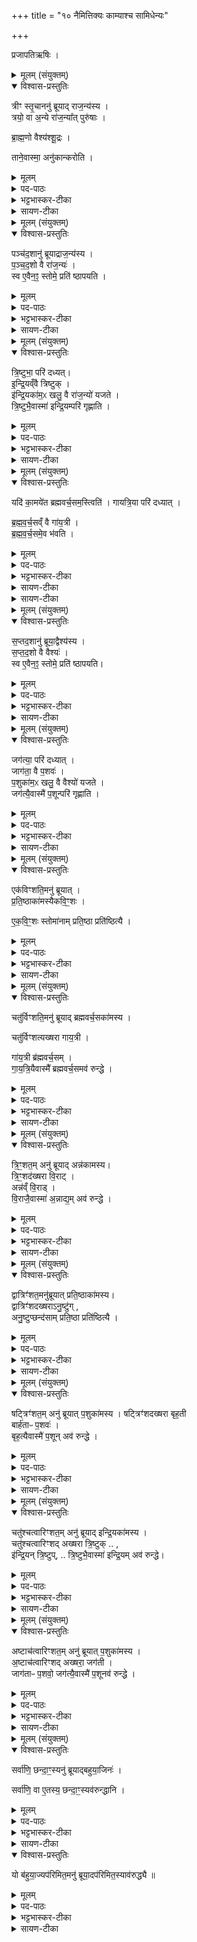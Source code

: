 +++
title = "१० नैमित्तिक्यः काम्याश्च सामिधेन्यः"

+++

प्रजापतिऋषिः ।


<details><summary>मूलम् (संयुक्तम्)</summary>

त्रीꣳ स्तृ॒चाननु॑ ब्रूयाद्राज॒न्य॑स्य॒ त्रयो॒ वा अ॒न्ये रा॑ज॒न्या᳚त्पुरु॑षा ब्राह्म॒णो वैश्य॑श्शू॒द्रस्ताने॒वास्मा॒ अनु॑कान्करोति
</details>

<details open><summary>विश्वास-प्रस्तुतिः</summary>

त्रीꣳ स्तृ॒चाननु॑ ब्रूयाद् राज॒न्य॑स्य ।  
त्रयो॒ वा अ॒न्ये रा॑ज॒न्या᳚त् पुरु॑षाः ।  

ब्रा॒ह्म॒णो वैश्य॑श्शू॒द्रः ।

ताने॒वास्मा॒ अनु॑कान्करोति ।  
</details>

<details><summary>मूलम्</summary>

त्रीꣳ स्तृ॒चाननु॑ ब्रूयाद् राज॒न्य॑स्य ।  

त्रयो॒ वा अ॒न्ये  रा॑ज॒न्या᳚त्  पुरु॑षाः।  

ब्रा॒ह्म॒णो वैश्य॑श्शू॒द्रः ।

ताने॒वास्मा॒ अनु॑कान्करोति ।  
</details>


<details><summary>पद-पाठः</summary>

त्रीन् । तृ॒चान् । अन्विति॑ । ब्रू॒या॒त्॒ । रा॒ज॒न्य॑स्य ।  

त्रयः॑ । वै । अ॒न्ये । रा॒ज॒न्या᳚त् । पुरु॑षाः ।   

ब्रा॒ह्म॒णः । वैश्यः॑ । शू॒द्रः ।   

तान् । ए॒व । अ॒स्मै॒ । अनु॑का॒नित्यनु॑-का॒न्॒ । क॒रो॒ति॒ ।
</details>

<details><summary>भट्टभास्कर-टीका</summary>

1पुनरपि सामिधेनीरेवाधिकृत्योच्यते - **त्रींस्तृचानिति ॥** 
नवेत्यवचनादावृत्तौ एव नवर्चः । आद्यास्तिस्रः तिसृभिरुक्ता इत्येके । त्रित्वान्वयात् ब्राह्मणादीन् अस्यानुकान् कमितॄन् करोति । 'अनुकाभिक' इति निपात्यते ॥
</details>

<details><summary>सायण-टीका</summary>

तत्र राजन्यं निमित्तीकृत्य विधत्ते-   **त्री ꣳ स्तृचानिति।**  
प्र वो वाजा इत्येका त्रिरावृत्तत्वात् ( त्ता)।   
अग्न आयाहीत्येकस्तृचः। त्वं वरुण इत्येका परिधानीया त्रिरावृत्ता। एवं त्रयस्तृचाः।  
तेन तृचानां त्रित्वेन राजन्यव्यतिरिक्तान्ब्राह्मणादींस्त्रीन्वर्णान्राजन्यस्यानुकूलान्करोति।
</details>

<details><summary>मूलम् (संयुक्तम्)</summary>

पञ्च॑द॒शानु॑ ब्रूयाद्राज॒न्य॑स्य पञ्चद॒शो वै रा॑ज॒न्य॑स्स्व ए॒वैन॒ꣵ॒ स्तोमे॒ प्रति॑ ष्ठापयति
</details>

<details open><summary>विश्वास-प्रस्तुतिः</summary>

पञ्च॑द॒शानु॑ ब्रूयाद्राज॒न्य॑स्य ।  
प॒ञ्च॒द॒शो वै रा॑ज॒न्यः॑ ।  
स्व ए॒वैन॒ꣵ॒ स्तोमे॒ प्रति॑ ष्ठापयति ।  
</details>

<details><summary>मूलम्</summary>

पञ्च॑द॒शानु॑ ब्रूयाद्राज॒न्य॑स्य ।  
प॒ञ्च॒द॒शो वै रा॑ज॒न्यः॑ ।  
स्व ए॒वैन॒ꣵ॒ स्तोमे॒ प्रति॑ ष्ठापयति ।  
</details>

<details><summary>पद-पाठः</summary>

पञ्च॑द॒शेति॒ पञ्च॑-द॒श॒ । अन्विति॑ । ब्रू॒या॒त्॒ । रा॒ज॒न्य॑स्य ।  
प॒ञ्च॒द॒श इति॑ पञ्च-द॒शः । वै । रा॒ज॒न्यः॑ ।  
स्वे । ए॒व । ए॒न॒म्॒ । स्तोमे᳚ । प्रतीति॑ । स्था॒प॒य॒ति॒ ।
</details>

<details><summary>भट्टभास्कर-टीका</summary>

2पञ्चदशो वा इति ॥ प्रजापतेरुरोबाहुप्रभवत्वाद्द्वयोः । पूर्वेण सहास्य विकल्पः ॥
</details>

<details><summary>सायण-टीका</summary>

पक्षान्तरं विधत्ते-  **पञ्चादशानु ब्रूयादिति।** प्रजापतेरुरसो बाहुभ्यां च पञ्चदशस्तोमस्य राजन्यस्य चोत्पन्नत्वादसौ स्तोमो राजन्यस्य स्वकीयः । यद्यपि पञ्चदश सामिधेनीरन्वाहेति वर्णत्रयसाधारणवचनेनैवायं पक्षः प्राप्तस्तथाऽपि त्रीꣳ स्तृचानित्यनेन विशेषवचननेन नित्यबाधप्राप्तौ विकल्पार्थं पञ्चदशेति प्रतिप्रसवो विधीयते। 
</details>

<details><summary>मूलम् (संयुक्तम्)</summary>

त्रि॒ष्टुभा॒ परि॑ दध्यादिन्द्रि॒यव्ँवै त्रि॒ष्टुगि॑न्द्रि॒यका॑म॒ᳵ खलु॒ वै रा॑ज॒न्यो॑ यजते त्रि॒ष्टुभै॒वास्मा॑ इन्द्रि॒यम्परि॑ गृह्णाति 
</details>

<details open><summary>विश्वास-प्रस्तुतिः</summary>

त्रि॒ष्टुभा॒ परि॑ दध्यत्।  
इ॒न्द्रि॒यव्ँवै त्रिष्टुक् ।  
इ॑न्द्रि॒यका॑म॒ᳵ खलु॒ वै रा॑ज॒न्यो॑ यजते ।  
त्रि॒ष्टुभै॒वास्मा॑ इन्द्रि॒यम्परि॑ गृह्णाति ।  

</details>

<details><summary>मूलम्</summary>

त्रि॒ष्टुभा॒ परि॑ दध्यत्।  
इ॒न्द्रि॒यव्ँवै त्रिष्टुक् ।  
इ॑न्द्रि॒यका॑म॒ᳵ खलु॒ वै रा॑ज॒न्यो॑ यजते ।  
त्रि॒ष्टुभै॒वास्मा॑ इन्द्रि॒यम्परि॑ गृह्णाति ।  

</details>

<details><summary>पद-पाठः</summary>


त्रि॒ष्टुभा᳚ । परीति॑ । द॒ध्या॒त्॒ ।  
इ॒न्द्रि॒यम् । वै । त्रि॒ष्टुक् ।  
इ॒न्द्रि॒यका॑म॒ इती᳚न्द्रि॒य-का॒मः॒ । खलु॑ । वै । रा॒ज॒न्यः॑ । य॒ज॒ते॒ ।  
त्रि॒ष्टुभा᳚ । ए॒व । अ॒स्मै॒ । इ॒न्द्रि॒यम् । परीति॑ । गृ॒ह्णा॒ति॒ ।   

</details>


<details><summary>भट्टभास्कर-टीका</summary>

3त्रिष्टुभेति ॥ 'र्त्वं वरुण उत' इति ।  
**इन्द्रिर्यं वा इति ।** तद्धेतुत्त्वात्ताच्छब्द्यम् ॥
</details>

<details><summary>सायण-टीका</summary>

त्वं वरुण इत्येतां परिधानीयां विधत्ते—  **त्रिष्टुभा परीति।**   
त्रिष्टुभ इन्द्रेण सहोत्पन्नत्वात्तत्संबन्धीन्द्रियरूपत्वम्। राजन्यस्य युयुत्सत्वादिन्द्रियसामर्थ्यकामः।  

राजन्यस्य नित्यां परिधानीयां विधाय काम्यां विधत्ते—  
**यदि कामयेतेति।**
</details>

<details><summary>मूलम् (संयुक्तम्)</summary>

यदि॑ का॒मये॑त [57]  ब्र॒ह्म॒व॒र्च॒सम॒स्त्विति॑  गायत्रि॒या परि॑ दध्याद्ब्रह्मवर्च॒सव्ँवै गा॑य॒त्री ब्र॑ह्मवर्च॒समे॒व भ॑वति
</details>

<details open><summary>विश्वास-प्रस्तुतिः</summary>


यदि॑ का॒मये॑त ब्रह्मवर्च॒सम॒स्त्विति॑ ।
गायत्रि॒या परि॑ दध्यात् ।  

ब्र॒ह्म॒व॒र्च॒सव्ँ वै  गा॑य॒त्री ।  
ब्र॒ह्म॒व॒र्च॒समे॒व भ॑वति ।  
</details>

<details><summary>मूलम्</summary>

यदि॑ का॒मये॑त ब्रह्मवर्च॒सम॒स्त्विति॑ ।
गायत्रि॒या परि॑ दध्यात् ।  

ब्र॒ह्म॒व॒र्च॒सव्ँवै  गा॑य॒त्री ।  
ब्र॒ह्म॒व॒र्च॒समे॒व भ॑वति ।  
</details>


<details><summary>पद-पाठः</summary>

यदि॑ । का॒मये॑त । ब्र॒ह्म॒व॒र्च॒समिति॑ ब्रह्म-व॒र्च॒सम् । अ॒स्तु॒ । इति॑ ।   
गा॒य॒त्रि॒या । परीति॑ । द॒ध्या॒त्॒ ।

ब्र॒ह्म॒व॒र्च॒समिति॑ ब्रह्म-व॒र्च॒सम् । वै । गा॒य॒त्री ।  
ब्र॒ह्म॒व॒र्च॒समिति॑ ब्रह्म-व॒र्च॒सम् । ए॒व । भ॒व॒ति॒ ।
</details>

<details><summary>भट्टभास्कर-टीका</summary>

4गायत्रियेति ॥ 'आजुहोत' इत्येतया । 'पृथुपाजाः' 'तंसबाधः' इत्येते धाय्यास्थाने निधेये ॥
</details>

<details><summary>सायण-टीका</summary>

राजन्यस्य नित्यां परिधानीयां विधाय काम्यां विधत्ते—  **यदि कामयेतेति।**
</details>

<details><summary>सायण-टीका</summary>

आजुहोत दुवस्यतेत्येषा गायत्री। तत्सवितुरित्यस्या गायत्र्या उपदेशेन ब्रह्मवर्चसनिष्पत्तेस्तस्य गायत्रीरूपत्वम्।  
</details>

<details><summary>मूलम् (संयुक्तम्)</summary>

स॒प्तद॒शानु॑ ब्रूया॒द्वैश्य॑स्य सप्तद॒शो वै वैश्य॒स्स्व ए॒वैन॒ꣵ॒ स्तोमे॒ प्रति॑ ष्ठापयति
</details>

<details open><summary>विश्वास-प्रस्तुतिः</summary>


स॒प्तद॒शानु॑ ब्रूया॒द्वैश्य॑स्य ।  
स॒प्त॒द॒शो वै वैश्यः॑ ।  
स्व ए॒वैन॒ꣵ॒ स्तोमे॒ प्रति॑ ष्ठापयति।
</details>

<details><summary>मूलम्</summary>
 
स॒प्तद॒शानु॑ ब्रूया॒द्वैश्य॑स्य ।  
स॒प्त॒द॒शो वै वैश्यः॑ । 
स्व ए॒वैन॒ꣵ॒ स्तोमे॒ प्रति॑ ष्ठापयति।
</details>


<details><summary>पद-पाठः</summary>

स॒प्तद॒शेति॑ स॒प्त-द॒श॒ । अन्विति॑ । ब्रू॒या॒त्॒ । वैश्य॑स्य ।
स॒प्त॒द॒श इति॑ सप्त-द॒शः । वै । वैश्यः॑ ।  
स्वे । ए॒व । ए॒न॒म्॒ । स्तोमे᳚ । प्रतीति॑ । स्था॒प॒य॒ति॒ ।
</details>

<details><summary>भट्टभास्कर-टीका</summary>

5सप्तदशेति ॥ द्वयोरपि मध्यदेशप्रभवत्वात् प्रजापतेः ।
</details>

<details><summary>सायण-टीका</summary>

वैश्यं निमित्तीकृत्य विधत्ते—  **सप्तदशानु ब्रूयादिति।**  
“समिध्यमानो अध्वरे” “समिद्धो अग्नआहुत” इत्यनयोर्मध्ये “पृथुपाजा मर्त्यः” “तꣳ सबाधो यतस्रुचः” इत्येतयोर्धाय्ययोः प्रक्षेपेण सप्तदशसंख्यानिष्पत्तिः। प्रजापतेर्मध्यदेशात्सप्तदशस्तोमवैश्ययोरुत्पन्नत्वात्सप्तदशस्तोमस्तदीयः। 
</details>

<details><summary>मूलम् (संयुक्तम्)</summary>

जग॑त्या॒ परि॑ दध्या॒ज्जाग॑ता॒ वै प॒शवᳶ॑ प॒शुका॑म॒ᳵ खलु॒ वै वैश्यो॑ यजते॒ जग॑त्यै॒वास्मै॑ प॒शून्परि॑ गृह्णाति
</details>

<details open><summary>विश्वास-प्रस्तुतिः</summary>

जग॑त्या॒ परि॑ दध्यात् ।   
जाग॑ता॒ वै प॒शवः॑  ।  
प॒शुका॑म॒ᳵ खलु॒ वै वैश्यो॑ यजते ।  
जग॑त्यै॒वास्मै॑ प॒शून्परि॑ गृह्णाति ।  
</details>

<details><summary>मूलम्</summary>

जग॑त्या॒ परि॑ दध्यात् ।   
जाग॑ता॒ वै प॒शवः॑  ।  
प॒शुका॑म॒ᳵ खलु॒ वै वैश्यो॑ यजते ।  
जग॑त्यै॒वास्मै॑ प॒शून्परि॑ गृह्णाति ।  
</details>

<details><summary>पद-पाठः</summary>

जग॑त्या । परीति॑ । द॒ध्या॒त्॒ ।  
जाग॑ताः । वै । प॒शवः॑ ।  
प॒शुका॑म॒ इति॑ प॒शु-का॒मः॒ । खलु॑ । वै । वैश्यः॑ । य॒ज॒ते॒ ।   
जग॑त्या । ए॒व । अ॒स्मै॒ । प॒शून् । परीति॑ । गृ॒ह्णा॒ति॒ ।  
</details>

<details><summary>भट्टभास्कर-टीका</summary>

जगत्येति । 'जनस्य गोपाः' इत्येतया, जगतीशब्द उत्सादिः ॥
</details>

<details><summary>सायण-टीका</summary>

वैश्यस्य समिध्यमानो अमृतस्य राजसीत्येतां परिधानीयां विधत्ते-  **जगत्या परीति।** 
जगत्यनुष्ठानलब्धत्वात्पशूनां जागतत्वम्। वैश्यस्य क्षीरदध्यादिविक्रयाय पशुकामत्वं प्रसिद्धम्। 
</details>

<details><summary>मूलम् (संयुक्तम्)</summary>

एक॑विꣳशति॒मनु॑ ब्रूयात्प्रति॒ष्ठाका॑मस्यैकवि॒ꣳ॒शस्स्तोमा॑नाम्प्रति॒ष्ठा प्रति॑ष्ठित्यै [58]  
</details>

<details open><summary>विश्वास-प्रस्तुतिः</summary>

एक॑विꣳशति॒मनु॑ ब्रूयात् ।  
प्र॒ति॒ष्ठाका॑मस्यैकवि॒ꣳ॒शः ।   

ए॒क॒वि॒ꣳ॒शः स्तोमा॑नाम् प्रति॒ष्ठा प्रति॑ष्ठित्यै । 
</details>

<details><summary>मूलम्</summary>

एक॑विꣳशति॒मनु॑ ब्रूयात् ।  
प्र॒ति॒ष्ठाका॑मस्य ।

ए॒क॒वि॒ꣳ॒शः स्तोमा॑नाम्प्रति॒ष्ठा प्रति॑ष्ठित्यै ।     
</details>

<details><summary>पद-पाठः</summary>

एक॑विꣳशति॒मित्येक॑-वि॒ꣳ॒श॒ति॒म् । अन्विति॑ । ब्रू॒या॒त्॒ ।  
प्र॒ति॒ष्ठाका॑म॒स्येति॑ प्रति॒ष्ठा-का॒म॒स्य॒ ।

ए॒क॒वि॒ꣳ॒श इत्ये॑क-वि॒ꣳ॒शः । स्तोमा॑नाम् । प्र॒ति॒ष्ठेति॑ प्रति-स्था । प्रति॑ष्ठित्या॒ इति॒ प्रति॑-स्थि॒त्यै॒ ।
</details>


<details><summary>भट्टभास्कर-टीका</summary>

6एकविंशतिमिति ॥ पञ्चदशत्वान्वयात्  प्रथमोत्तमावृत्तिवत् एतासामेवावृत्त्या एकविंशत्याद्यभिमतसङ्ख्यापूरणमिति केचित् ।  

'युक्ष्वा हि' इत्यादि नव सामिधेनीति केचित् ।   

**स्तोमानां प्रतिष्ठेति ।** त्रिवृत्पञ्चदशसप्तदशानां प्रधानस्तोमानां, तत्र अनुगतत्वात् ॥
</details>

<details><summary>सायण-टीका</summary>

नैमित्तिकीं विधाय काम्यां विधत्ते— **एकवि ꣳ शतिमिति।**
अत्र संख्यापूरणं संप्रदायविद्भिरेवमुक्तम् –  

एकाविंशत्यादिषु प्रथमाया उत्तरे द्वे ईडे अग्निमित्यादिके। अथाग्न आयाहीत्यादि।   

अथ त्वामग्ने पुष्करादधि इति त्रयस्तृचाः।  
अग्निमग्निमित्येकादश। पृथु पाजा इत्यष्टौ। अष्टाचत्वारिंशत्यक्षरस्य दाशतय्यास्तिस्र आगमयितव्याः। एकविंशत्यादिषु कार्येषु एतासां यथार्थमागम इति।   

अस्यायमर्थः— यदा सामिधेनीबुद्धिरपेक्षिता तदाऽऽभ्नातायाः प्र वो वाजा इत्यस्या उपरीडे अग्निमित्यादिकं द्वयं प्रक्षेपणीयम्। तत ऊर्ध्वम् अग्न आयाहीत्यादिकं यथाम्नातं पठितम्। तत्र समिध्यमानसमिद्धवत्योर्मध्ये त्वामग्नइत्यादिका उदाहृताः प्रक्षेपणीयाः। यावतीनां प्रक्षेपेण संख्या पूर्यते तत्प्रमाणवतीनां प्रक्षेप इति।   

मीमांसकास्तु *धाय्यासंज्ञकानामेव समिध्यमानसमिद्धवत्योर्मध्ये प्रक्षेपः। इतरानां त्वन्ते प्रक्षेपमाहुः। तत्रापि परिधानीयाया उत्तमायाः प्रागेवेत्ययं विशेषो द्रष्टव्यः। त्रिवृत्पञ्चदशसप्तदशानां संख्या चतुर्थ एकविंशस्तोमेऽन्तर्भूतेति स स्तोमः इतरेषां **स्तोमानां प्रतिष्ठा**।   

_______________  
* अत्र ख. पुस्तके याज्यासंज्ञकानामिति पाठान्तरम्।
</details>

<details><summary>मूलम् (संयुक्तम्)</summary>

चतु॑र्विꣳशति॒मनु॑ ब्रूयाद्ब्रह्मवर्च॒सका॑मस्य॒ चतु॑र्विꣳशत्यख्षरा गाय॒त्री गा॑य॒त्री ब्र॑ह्मवर्च॒सङ्गायत्रि॒यैवास्मै᳚ ब्रह्मवर्च॒समव॑ रुन्द्धे
</details>

<details open><summary>विश्वास-प्रस्तुतिः</summary>

चतु॑र्विꣳशति॒मनु॑ ब्रूयाद् ब्रह्मवर्च॒सका॑मस्य ।  

चतु॑र्विꣳशत्यख्षरा गाय॒त्री ।  

गा॑य॒त्री ब्र॑ह्मवर्च॒सम्  ।  
गा॒य॒त्रि॒यैवास्मै᳚ ब्रह्मवर्च॒समव॑ रुन्द्धे ।
</details>

<details><summary>मूलम्</summary>

चतु॑र्विꣳशति॒मनु॑ ब्रूयाद् ब्रह्मवर्च॒सका॑मस्य ।  

चतु॑र्विꣳशत्यख्षरा गाय॒त्री ।  

गा॑य॒त्री ब्र॑ह्मवर्च॒सम् ।  
गा॒य॒त्रि॒यैवास्मै᳚ ब्रह्मवर्च॒समव॑ रुन्द्धे ।
</details>

<details><summary>पद-पाठः</summary>

चतु॑र्विꣳशति॒मिति॒ चतुः॑-वि॒ꣳ॒श॒ति॒म्॒ । अन्विति॑ । ब्रू॒या॒त्॒ ।   
ब्र॒ह्म॒व॒र्च॒सका॑म॒स्येति॑ ब्रह्मवर्च॒स-का॒म॒स्य॒ ।
चतु॑र्विꣳशत्यख्ष॒रेति॒ चतु॑र्विꣳशति-अ॒ख्ष॒रा॒ । गा॒य॒त्री ।  

गा॒य॒त्री । ब्र॒ह्म॒व॒र्च॒समिति॑ ब्रह्म-व॒र्च॒सम् ।  

गा॒य॒त्रि॒या । ए॒व । अ॒स्मै॒ । ब्र॒ह्म॒व॒र्च॒समिति॑ ब्रह्म-व॒र्च॒सम् । अवेति॑ । रु॒न्द्धे॒ ।
</details>


<details><summary>भट्टभास्कर-टीका</summary>

7चतुर्विंशतिमित्यादि ॥ गतम् ॥
</details>

<details><summary>सायण-टीका</summary>

फलान्तराय विधत्ते—  **चतुर्वि ꣳ शतिमिति।** 
</details>

<details><summary>मूलम् (संयुक्तम्)</summary>

त्रि॒ꣳ॒शत॒मनु॑ ब्रूया॒दन्न॑कामस्य त्रि॒ꣳ॒शद॑ख्षरा वि॒राडन्न॑व्ँवि॒राड्वि॒राजै॒वास्मा॑ अ॒न्नाद्य॒मव॑ रुन्द्धे
</details>

<details open><summary>विश्वास-प्रस्तुतिः</summary>

त्रि॒ꣳ॒शत॒म् अनु॑ ब्रूयाद्  अन्न॑कामस्य।  
त्रि॒ꣳ॒शद॑ख्षरा वि॒राट् ।  
अन्न॑व्ँ वि॒राड् ।  
वि॒राजै॒वास्मा॑ अ॒न्नाद्य॒म् अव॑ रुन्द्धे ।  
</details>

<details><summary>मूलम्</summary>

त्रि॒ꣳ॒शत॒म् अनु॑ ब्रूयाद् अन्न॑कामस्य ।  
त्रि॒ꣳ॒शद॑ख्षरा वि॒राट् ।   
अन्न॑व्ँ वि॒राड्  । 
वि॒राजै॒वास्मा॑ अ॒न्नाद्य॒मव॑ रुन्द्धे ।  
</details>

<details><summary>पद-पाठः</summary>

त्रि॒ꣳ॒शत᳚म् । अन्विति॑ । ब्रू॒या॒त्॒ । अन्न॑काम॒स्येत्यन्न॑-का॒म॒स्य॒ ।
त्रि॒ꣳ॒शद॑ख्ष॒रेति॑ त्रि॒ꣳ॒शत्-अ॒ख्ष॒रा॒ । वि॒राडिति॑ वि-राट् ।  

अन्न᳚म् । वि॒राडिति॑ वि-राट् ।  
वि॒राजेति॑ वि-राजा᳚ । ए॒व । अ॒स्मै॒ । अ॒न्नाद्य॒मित्य॑न्न-अद्य᳚म् । अवेति॑ । रु॒न्द्धे॒ ।
</details>

<details><summary>भट्टभास्कर-टीका</summary>

8त्रिंशदक्षरा विराडिति ॥ त्रिभिः दशकैः विराडिति ॥
</details>

<details><summary>सायण-टीका</summary>

पुनरपि फलान्तराय विधत्ते—   **त्रि ꣳ शतमिति।** दशाक्षरैस्त्रिभिः पादैर्विराजस्त्रिंशदक्षरत्वम्। तच्छान्दोनुष्ठानेनान्नस्य लभ्यत्वात्तस्य च्छन्दसोऽन्नत्वम्। 
</details>

<details><summary>मूलम् (संयुक्तम्)</summary>

द्वात्रिꣳ॑शत॒मनु॑ब्रूयात्प्रति॒ष्ठाका॑मस्य॒ द्वात्रिꣳ॑शदख्षराऽनु॒ष्टु॑गनु॒ष्टुप्छन्द॑साम्प्रति॒ष्ठा प्रति॑ष्ठित्यै
 
</details>

<details open><summary>विश्वास-प्रस्तुतिः</summary>

द्वात्रिꣳ॑शत॒मनु॑ब्रूयात् प्रति॒ष्ठाका॑मस्य।  
द्वात्रिꣳ॑शदख्षराऽनु॒ष्टु॑ग् ,  
अनु॒ष्टुप्छन्द॑साम् प्रति॒ष्ठा प्रति॑ष्ठित्यै ।   
</details>

<details><summary>मूलम्</summary>

द्वात्रिꣳ॑शत॒मनु॑ब्रूयात् प्रति॒ष्ठाका॑मस्य।  
द्वात्रिꣳ॑शदख्षराऽनु॒ष्टु॑ग् ,  
अनु॒ष्टुप्छन्द॑साम् प्रति॒ष्ठा प्रति॑ष्ठित्यै ।   ।   
</details>


<details><summary>पद-पाठः</summary>

द्वात्रिꣳ॑शतम् । अन्विति॑ । ब्रू॒या॒त्॒ । प्र॒ति॒ष्ठाका॑म॒स्येति॑ प्रति॒ष्ठा-का॒म॒स्य॒ । 

द्वात्रिꣳ॑शदख्ष॒रेति॒ द्वात्रिꣳ॑शत्-अ॒ख्ष॒रा॒ । अ॒नु॒ष्टुगित्य॑नु-स्तुक् ।   

अ॒नु॒ष्टुबित्य॑नु-स्तुप् । छन्द॑साम् । प्र॒ति॒ष्ठेति॑ प्रति-स्था । प्रति॑ष्ठित्या॒ इति॒ प्रति॑-स्थि॒त्यै॒ । 
</details>

<details><summary>भट्टभास्कर-टीका</summary>

9छन्दसां प्रतिष्ठेति ॥ 'वाग्वा अनुष्टुप्' इति तस्याः सर्ववाङ्मयत्वात् ॥
</details>

<details><summary>सायण-टीका</summary>

पुनः फलान्तराय विधत्ते—   **द्वात्रि ꣳ शतमिति।**  

अन्यत्र वाग्वा अनुष्टुगिति श्रवणाद्वाग्रूपत्वमनुष्टुभः।  
वाचि सर्वेवां छन्दसामन्तर्भावादनुष्टुवितरच्छन्दसां प्रतिष्ठा।  
</details>

<details><summary>मूलम् (संयुक्तम्)</summary>

षट्त्रिꣳ॑शत॒मनु॑ ब्रूयात्प॒शुका॑मस्य॒ षट्त्रिꣳ॑शदख्षरा बृह॒ती बार्ह॑ताᳶ प॒शवो॑ बृह॒त्यैवास्मै॑ प॒शून् [59]  अव॑ रुन्द्धे  
</details>

<details open><summary>विश्वास-प्रस्तुतिः</summary>

षट्त्रिꣳ॑शत॒म् अनु॑ ब्रूयात् प॒शुका॑मस्य ।
षट्त्रिꣳ॑शदख्षरा बृह॒ती   
बार्ह॑ताᳶ प॒शवः॑ ।  
बृह॒त्यैवास्मै॑ प॒शून् अव॑ रुन्द्धे ।  
</details>

<details><summary>मूलम्</summary>

षट्त्रिꣳ॑शत॒मनु॑ ब्रूयात् प॒शुका॑मस्य ।
षट्त्रिꣳ॑शदख्षरा बृह॒ती   
बार्ह॑ताᳶ प॒शवः॑ ।  
बृह॒त्यैवास्मै॑ प॒शून् अव॑ रुन्द्धे । 
</details>


<details><summary>पद-पाठः</summary>

षट्त्रिꣳ॑शत॒मिति॒ षट्-त्रि॒ꣳ॒श॒त॒म्॒ । अन्विति॑ । ब्रू॒या॒त्॒ । प॒शुका॑म॒स्येति॑ प॒शु-का॒म॒स्य॒ ।  
षट्त्रिꣳ॑शदख्ष॒रेति॒ षट्त्रिꣳ॑शत्-अ॒ख्ष॒रा॒ । बृ॒ह॒ती । 
बार्‌ह॑ताः । प॒शवः॑ ।   
बृ॒ह॒त्या । ए॒व । अ॒स्मै॒ । प॒शून् । अवेति॑ । रु॒न्द्धे॒ ।
</details>

<details><summary>भट्टभास्कर-टीका</summary>

10बृहतीशब्दोऽप्युत्सादिः । वृहत्याः पशव्यत्वात् बार्हतत्वं पशूनाम् ॥
</details>

<details><summary>सायण-टीका</summary>

पुनः फलान्तराय विधत्ते—   **षट्त्रिꣳ शतमिति।** पशूनां बृहतीच्छन्दसोऽनुष्ठानेन लभ्यत्वाब्दार्हतत्वम्। 
</details>

<details><summary>मूलम् (संयुक्तम्)</summary>

चतु॑श्चत्वारिꣳशत॒मनु॑ ब्रूयादिन्द्रि॒यका॑मस्य॒ चतु॑श्चत्वारिꣳशदख्षरा त्रि॒ष्टुगि॑न्द्रि॒यन्त्रि॒ष्टुप्त्रि॒ष्टुभै॒वास्मा॑ इन्द्रि॒यमव॑ रुन्द्धे
</details>

<details open><summary>विश्वास-प्रस्तुतिः</summary>

चतु॑श्चत्वारिꣳशत॒म् अनु॑ ब्रूयाद् इन्द्रि॒यका॑मस्य ।  
चतु॑श्चत्वारिꣳशद् अख्षरा त्रि॒ष्टुक् .. ,  
इ॑न्द्रि॒यन् त्रि॒ष्टुप्,  ..
त्रि॒ष्टुभै॒वास्मा॑ इन्द्रि॒यम् अव॑ रुन्द्धे।
</details>

<details><summary>मूलम्</summary>

चतु॑श्चत्वारिꣳशत॒मनु॑ ब्रूयाद् इन्द्रि॒यका॑मस्य ।  
चतु॑श्चत्वारिꣳशदख्षरा त्रि॒ष्टुक् .. ,  
इ॑न्द्रि॒यन्त्रि॒ष्टुप्,  ..
त्रि॒ष्टुभै॒वास्मा॑ इन्द्रि॒यमव॑ रुन्द्धे।
</details>

<details><summary>पद-पाठः</summary>

चतु॑श्चत्वारिꣳशत॒मिति॒ चतुः॑-च॒त्वा॒रि॒ꣳ॒श॒त॒म्॒ । अन्विति॑ । ब्रू॒या॒त्॒ । इ॒न्द्रि॒यका॑म॒स्येती᳚न्द्रि॒य-का॒म॒स्य॒ ।  
चतु॑श्चत्वारिꣳशदख्ष॒रेति॒ चतु॑श्चत्वारिꣳशत्-अ॒ख्ष॒रा॒ । त्रि॒ष्टुक् ।  
इ॒न्द्रि॒यम् । त्रि॒ष्टुप् । 
त्रि॒ष्टुभा᳚ । ए॒व । अ॒स्मै॒ । इ॒न्द्रि॒यम् । अवेति॑ । रु॒न्द्धे॒ ।
</details>


<details><summary>भट्टभास्कर-टीका</summary>

11इन्द्रिर्यं त्रिष्टुबिति ॥ इन्द्रियत्रिष्टुभोस्समानप्रभवत्वात् ॥
</details>

<details><summary>सायण-टीका</summary>

फलान्तराय विधत्ते—   **चतुश्चत्वारि ꣳ शतमिति।**
</details>

<details><summary>मूलम् (संयुक्तम्)</summary>

अष्टाच॑त्वारिꣳशत॒मनु॑ ब्रूयात्प॒शुका॑मस्या॒ष्टाच॑त्वारिꣳशदख्षरा॒ जग॑ती॒ जाग॑ताᳶ प॒शवो॒ जग॑त्यै॒वास्मै॑ प॒शूनव॑ रुन्द्धे
</details>

<details open><summary>विश्वास-प्रस्तुतिः</summary>

अष्टाच॑त्वारिꣳशत॒म् अनु॑ ब्रूयात् प॒शुका॑मस्य ।    
अ॒ष्टाच॑त्वारिꣳशद् अख्षरा॒ जग॑ती ।  
जाग॑ताᳶ प॒शवो॒ जग॑त्यै॒वास्मै॑ प॒शूनव॑ रुन्द्धे ।  
</details>

<details><summary>मूलम्</summary>

अष्टाच॑त्वारिꣳशत॒मनु॑ ब्रूयात् प॒शुका॑मस्य ।    
अ॒ष्टाच॑त्वारिꣳशदख्षरा॒ जग॑ती ।  
जाग॑ताᳶ प॒शवो॒ जग॑त्यै॒वास्मै॑ प॒शूनव॑ रुन्द्धे ।  
</details>

<details><summary>पद-पाठः</summary>

अ॒ष्टाच॑त्वारिꣳशत॒मित्य॒ष्टा-च॒त्वा॒रि॒ꣳ॒श॒त॒म्॒ । अन्विति॑ । ब्रू॒या॒त्॒ । प॒शुका॑म॒स्येति॑ प॒शु-का॒म॒स्य॒ ।  
अ॒ष्टाच॑त्वारिꣳशदख्ष॒रेत्य॒ष्टाच॑त्वारिꣳशत्-अ॒ख्ष॒रा॒ । जग॑ती ।  
जाग॑ताः । प॒शवः॑ ।  
जग॑त्या । ए॒व । अ॒स्मै॒ । प॒शून् । अवेति॑ । रु॒न्द्धे॒ । 
</details>


<details><summary>भट्टभास्कर-टीका</summary>

12जगत्या इति ॥ जगत्याः पशव्यत्वात् ॥
</details>

<details><summary>सायण-टीका</summary>

पुनः फलान्तराय विधत्ते-   **अष्टाचत्वारि ꣳ शतमिति।** 
</details>

<details><summary>मूलम् (संयुक्तम्)</summary>

सर्वा॑णि॒ छन्दा॒ꣳ॒स्यनु॑ ब्रूयाद्बहुया॒जिन॒स्सर्वा॑णि॒ वा ए॒तस्य॒ छन्दा॒ꣳ॒स्यव॑रुन्द्धानि॒ यो ब॑हुया॒ज्यप॑रिमित॒मनु॑ ब्रूया॒दप॑रिमित॒स्याव॑रुद्ध्यै ॥ [60]  
</details>

<details open><summary>विश्वास-प्रस्तुतिः</summary>

सर्वा॑णि॒ छन्दा॒ꣳ॒स्यनु॑ ब्रूयाद्बहुया॒जिनः॑ ।   

सर्वा॑णि॒ वा ए॒तस्य॒ छन्दा॒ꣳ॒स्यव॑रुन्द्धानि ।  
</details>

<details><summary>मूलम्</summary>

सर्वा॑णि॒ छन्दा॒ꣳ॒स्यनु॑ ब्रूयाद्बहुया॒जिनः॑ ।   

सर्वा॑णि॒ वा ए॒तस्य॒ छन्दा॒ꣳ॒स्यव॑रुन्द्धानि ।  
</details>


<details><summary>पद-पाठः</summary>

सर्वा॑णि । छन्दाꣳ॑सि । अन्विति॑ । ब्रू॒या॒त्॒ । ब॒हु॒या॒जिन॒ इति॑ बहु-या॒जिनः॑ ।  

सर्वा॑णि । वै । ए॒तस्य॑ । छन्दाꣳ॑सि । अव॑रुद्धा॒नीत्यव॑-रु॒द्धा॒नि॒ । 
</details>

<details><summary>भट्टभास्कर-टीका</summary>

13बहुयाजिन इति ॥ सोमयाजी बहूयाजी, तस्य सर्वाणि गायत्र्यादीनि जगत्यन्तानि छन्दांस्यवरुद्धानि ।
</details>

<details><summary>सायण-टीका</summary>

सोमयाजिनमधिकृत्य विधत्ते—   **सर्वाणि छन्दा ꣳ सीति।** 

बहुभिदर्क्षिणीयादिभिरिष्टिभिरग्नीषोमीयादिपशुभिरैन्द्रवायवादिग्रहैश्च यजत इति बहुयाजी। एतस्य बहुयाजिनः सवनत्रयेगायत्र्युष्णिगनुष्टुब्जगतीरूपाणि सर्वाणि च्छन्दांस्यवरुद्धानि भवन्ति। तस्मात्सोमयाजी यदा दर्शपूर्णमासावनुतिष्ठति तदा तस्य त्रीणि च्छन्दांस्यनुब्रुयात्।  
‘समिध्यमानः प्रथमोऽनुधर्मः’ इत्येषा त्रिष्टुप्। ‘त्वामग्ने प्र दिव आहुतं घृतेन’ इत्येषा जगती। एतदुभयं समिद्धवत्याः पूर्वं पठनीयम्।   
</details>

<details open><summary>विश्वास-प्रस्तुतिः</summary>

यो ब॑हुया॒ज्यप॑रिमित॒मनु॑ ब्रूया॒दप॑रिमित॒स्याव॑रुद्ध्यै ॥
</details>

<details><summary>मूलम्</summary>

यो ब॑हुया॒ज्यप॑रिमित॒मनु॑ ब्रूया॒दप॑रिमित॒स्याव॑रुद्ध्यै ॥
</details>

<details><summary>पद-पाठः</summary>

यः । ब॒हु॒या॒जीति॑ बहु-या॒जी । अप॑रिमित॒मित्यप॑रि-मि॒त॒म्॒ । अन्विति॑ । ब्रू॒या॒त्॒ ।   
अप॑रिमित॒स्येत्यप॑रि-मि॒त॒स्य॒ । अव॑रुद्ध्या॒ इत्यव॑-रु॒द्ध्यै॒ ॥ 
</details>

<details><summary>भट्टभास्कर-टीका</summary>

अपरिमितमिति । नवाद्यष्टाचत्वारिंशदन्तोक्तसङ्ख्यापरिच्छेदरहितं अपरिच्छिन्नस्य फलस्याप्यै भवति ॥

इति द्वितीये पञ्चमे दशमोऽनुवाकः ॥
</details>

<details><summary>सायण-टीका</summary>

तस्य सोमयाजिनस्त्री ꣳ स्तृचानित्यनुवाकेऽष्टाचत्वारि ꣳशतमनुब्रुयादित्यन्तेयः संख्याविशेषस्तत्र स्वेच्छैव नियामिका, न तु वाचनिको नियमोऽस्तीत्येतद्विधत्ते-   **अपरिमितमिति।**  अपरिमितस्याधिकस्य फलस्येत्यर्थः। 

इति द्वितीये पञ्चमे दशमोऽनुवाकः ॥
</details>
